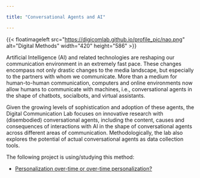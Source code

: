 ```yaml
---

title: "Conversational Agents and AI"

---
```


{{< floatimageleft src="https://digicomlab.github.io/profile_pic/nao.png" alt="Digital Methods" width="420" height="586" >}}

Artificial Intelligence (AI) and related technologies are reshaping our communication environment in an extremely fast pace. These changes encompass not only drastic changes to the media landscape, but especially to the partners with whom we communicate. More than a medium for human-to-human communication, computers and online environments now allow humans to communicate with machines, i.e., conversational agents in the shape of chatbots, socialbots, and virtual assistants.

Given the growing levels of sophistication and adoption of these agents, the Digital Communication Lab focuses on innovative research with (disembodied) conversational agents, including the content, causes and consequences of interactions with AI in the shape of conversational agents across different areas of communication. Methodologically, the lab also explores the potential of actual conversational agents as data collection tools.


The following project is using/studying this method:


- [Personalization over-time or over-time personalization?](https://digicomlab.github.io/seedfunding/2023/2023_ischen/)



